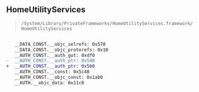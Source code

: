 ## HomeUtilityServices

> `/System/Library/PrivateFrameworks/HomeUtilityServices.framework/HomeUtilityServices`

```diff

   __DATA_CONST.__objc_selrefs: 0x570
   __DATA_CONST.__objc_protorefs: 0x10
   __AUTH_CONST.__auth_got: 0xdf0
-  __AUTH_CONST.__auth_ptr: 0x548
+  __AUTH_CONST.__auth_ptr: 0x5b0
   __AUTH_CONST.__const: 0x5c48
   __AUTH_CONST.__objc_const: 0x1ab0
   __AUTH.__objc_data: 0x11c0

```
